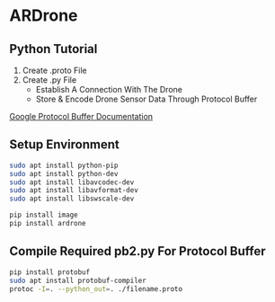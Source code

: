 # ARDrone
## Python Tutorial
1. Create .proto File
2. Create .py File
   - Establish A Connection With The Drone
   - Store & Encode Drone Sensor Data Through Protocol Buffer

[Google Protocol Buffer Documentation](https://developers.google.com/protocol-buffers/docs/pythontutorial)
## Setup Environment
```bash
sudo apt install python-pip
sudo apt install python-dev
sudo apt install libavcodec-dev
sudo apt install libavformat-dev
sudo apt install libswscale-dev

pip install image
pip install ardrone
```
## Compile Required pb2.py For Protocol Buffer
```bash
pip install protobuf
sudo apt install protobuf-compiler
protoc -I=. --python_out=. ./filename.proto
```
